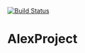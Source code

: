 [![Build Status](https://travis-ci.org/treicko/AlexProject.png?branch=master)](https://travis-ci.org/treicko/AlexProject)

AlexProject
===========
